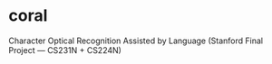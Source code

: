 # coral
Character Optical Recognition Assisted by Language (Stanford Final Project — CS231N + CS224N)
